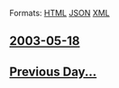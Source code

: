 
Formats: [HTML](2003/05/18/index.html)  [JSON](2003/05/18/index.json)  [XML](2003/05/18/index.xml)  

## [2003-05-18](/news/2003/05/18/index.md)

## [Previous Day...](/news/2003/05/17/index.md)

